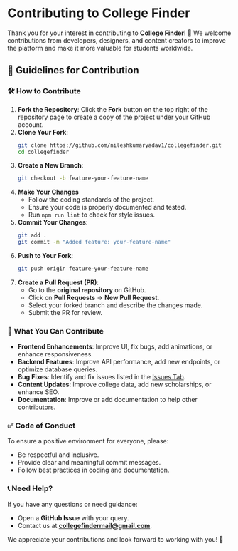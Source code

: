 # Contributing to College Finder

Thank you for your interest in contributing to **College Finder**! 🚀 We welcome contributions from developers, designers, and content creators to improve the platform and make it more valuable for students worldwide.

## 📜 Guidelines for Contribution

### 🛠 How to Contribute
1. **Fork the Repository**: Click the **Fork** button on the top right of the repository page to create a copy of the project under your GitHub account.
2. **Clone Your Fork**:
   ```bash
   git clone https://github.com/nileshkumaryadav1/collegefinder.git
   cd collegefinder
   ```
3. **Create a New Branch**:
   ```bash
   git checkout -b feature-your-feature-name
   ```
4. **Make Your Changes**
   - Follow the coding standards of the project.
   - Ensure your code is properly documented and tested.
   - Run `npm run lint` to check for style issues.
5. **Commit Your Changes**:
   ```bash
   git add .
   git commit -m "Added feature: your-feature-name"
   ```
6. **Push to Your Fork**:
   ```bash
   git push origin feature-your-feature-name
   ```
7. **Create a Pull Request (PR)**:
   - Go to the **original repository** on GitHub.
   - Click on **Pull Requests** → **New Pull Request**.
   - Select your forked branch and describe the changes made.
   - Submit the PR for review.

### 🚀 What You Can Contribute
- **Frontend Enhancements**: Improve UI, fix bugs, add animations, or enhance responsiveness.
- **Backend Features**: Improve API performance, add new endpoints, or optimize database queries.
- **Bug Fixes**: Identify and fix issues listed in the [Issues Tab](https://github.com/nileshkumaryadav1/collegefinder/issues).
- **Content Updates**: Improve college data, add new scholarships, or enhance SEO.
- **Documentation**: Improve or add documentation to help other contributors.

### ✅ Code of Conduct
To ensure a positive environment for everyone, please:
- Be respectful and inclusive.
- Provide clear and meaningful commit messages.
- Follow best practices in coding and documentation.

### 📞 Need Help?
If you have any questions or need guidance:
- Open a **GitHub Issue** with your query.
- Contact us at **collegefindermail@gmail.com**.

We appreciate your contributions and look forward to working with you! 🎉
